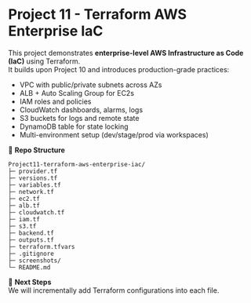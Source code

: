 # Project 11 - Terraform AWS Enterprise IaC

This project demonstrates **enterprise-level AWS Infrastructure as Code (IaC)** using Terraform.  
It builds upon Project 10 and introduces production-grade practices:  
- VPC with public/private subnets across AZs  
- ALB + Auto Scaling Group for EC2s  
- IAM roles and policies  
- CloudWatch dashboards, alarms, logs  
- S3 buckets for logs and remote state  
- DynamoDB table for state locking  
- Multi-environment setup (dev/stage/prod via workspaces)  

📂 **Repo Structure**
```
Project11-terraform-aws-enterprise-iac/
├─ provider.tf
├─ versions.tf
├─ variables.tf
├─ network.tf
├─ ec2.tf
├─ alb.tf
├─ cloudwatch.tf
├─ iam.tf
├─ s3.tf
├─ backend.tf
├─ outputs.tf
├─ terraform.tfvars
├─ .gitignore
├─ screenshots/
└─ README.md
```

🚀 **Next Steps**  
We will incrementally add Terraform configurations into each file.  
